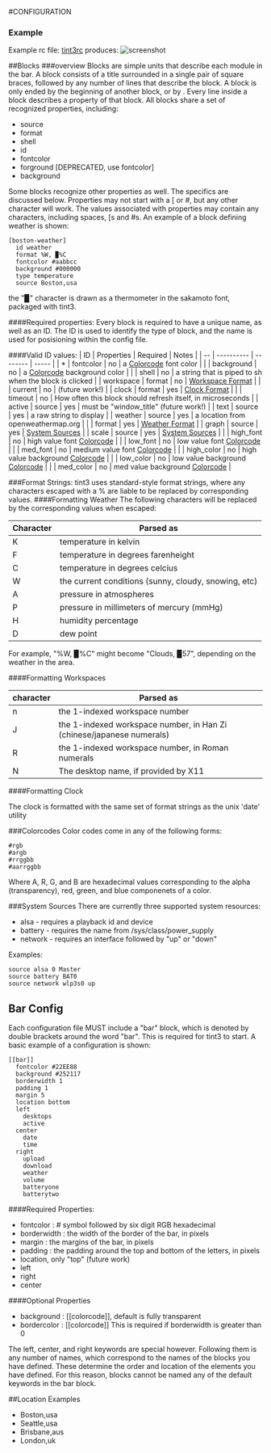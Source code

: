 #CONFIGURATION
### Example
Example rc file:
[tint3rc](https://github.com/tmathmeyer/tint3/blob/master/tint3rc)
produces:
![screenshot](https://github.com/tmathmeyer/tint3/blob/master/screenshot.png)


##Blocks
###overview
Blocks are simple units that describe each module in the bar. A block consists
of a title surrounded in a single pair of square braces, followed by any number
of lines that describe the block. A block is only ended by the beginning of
another block, or by <EOF>. Every line inside a block describes a property of
that block. All blocks share a set of recognized properties, including:

- source
- format
- shell
- id
- fontcolor
- forground [DEPRECATED, use fontcolor]
- background

Some blocks recognize other properties as well. The specifics are discussed
below. Properties may not start with a [ or #, but any other character will
work. The values associated with properties may contain any characters,
including spaces, [s and #s. An example of a block defining weather is shown:
````
[boston-weather]
  id weather
  format %W, ▉%C 
  fontcolor #aabbcc
  background #000000
  type temperature
  source Boston,usa
````
the "▉" character is drawn as a thermometer in the sakamoto font, packaged with
tint3.

####Required properties:
Every block is required to have a unique name, as well as an ID. The ID is used
to identify the type of block, and the name is used for posisioning within the
config file.

####Valid ID values:
| ID | Properties | Required | Notes |
| -- | ---------- | -------- | ----- |
| * | fontcolor | no | a [Colorcode](#Colorcodes) font color |
| | background | no | a [Colorcode](#Colorcodes) background color |
| | shell | no | a string that is piped to sh when the block is clicked |
| workspace | format | no | [Workspace Format](#Formatting-Workspaces) |
| | current | no | (future work!) |
| clock | format | yes | [Clock Format](#Formatting-Clock) |
| | timeout | no | How often this block should refresh itself, in microseconds |
| active | source | yes | must be "window_title" (future work!) |
| text | source | yes | a raw string to display |
| weather | source | yes | a location from openweathermap.org |
| | format | yes | [Weather Format](#Formatting-Weather) |
| graph | source | yes | [System Sources](#System-Sources) |
| scale | source | yes | [System Sources](#System-Sources) |
| | high_font | no | high value font [Colorcode](#Colorcodes) |
| | low_font | no | low value font [Colorcode](#Colorcodes) |
| | med_font | no | medium value font [Colorcode](#Colorcodes) |
| | high_color | no | high value background [Colorcode](#Colorcodes) |
| | low_color | no | low value background [Colorcode](#Colorcodes) |
| | med_color | no | med value background [Colorcode](#Colorcodes) |

###Format Strings:
tint3 uses standard-style format strings, where any characters escaped with a
% are liable to be replaced by corresponding values. 
####Formatting Weather
The following characters will be replaced by the corresponding values when
escaped:

| Character | Parsed as |
| ---------- | ----------- |
| K | temperature in kelvin |
| F | temperature in degrees farenheight |
| C | temperature in degrees celcius |
| W | the current conditions (sunny, cloudy, snowing, etc) |
| A | pressure in atmospheres |
| P | pressure in millimeters of mercury (mmHg) |
| H | humidity percentage |
| D | dew point |

For example, "%W, ▉%C" might become "Clouds, ▉57", depending on the weather
in the area.

####Formatting Workspaces

| character | Parsed as |
| ---------- | ---------- |
| n | the 1-indexed workspace number | 
| J | the 1-indexed workspace number, in Han Zi (chinese/japanese numerals) |
| R | the 1-indexed workspace number, in Roman numerals |
| N | The desktop name, if provided by X11 |

####Formatting Clock

The clock is formatted with the same set of format strings as the unix 
'date' utility

###Colorcodes
Color codes come in any of the following forms:
````
#rgb
#argb
#rrggbb
#aarrggbb
````
Where A, R, G, and B are hexadecimal values corresponding to the 
alpha (transparency), red, green, and blue componenets of a color.

###System Sources
There are currently three supported system resources:
 * alsa - requires a playback id and device
 * battery - requires the name from /sys/class/power_supply
 * network - requires an interface followed by "up" or "down"

Examples:
````
source alsa 0 Master
source battery BAT0
source network wlp3s0 up
````


## Bar Config
Each configuration file MUST include a "bar" block, which is denoted by 
double brackets around the word "bar". This is required for tint3 to start. 
A basic example of a configuration is shown:
````
[[bar]]
  fontcolor #22EE88
  background #252117
  borderwidth 1
  padding 1
  margin 5
  location bottom
  left
    desktops
    active
  center
    date
    time
  right
    upload
    download
    weather
    volume
    batteryone
    batterytwo
````
####Required Properties: 
 * fontcolor : # symbol followed by six digit RGB hexadecimal
 * borderwidth : the width of the border of the bar, in pixels
 * margin : the margins of the bar, in pixels
 * padding : the padding around the top and bottom of the letters, in pixels
 * location, only "top" (future work)
 * left
 * right
 * center

####Optional Properties
* background :  [[colorcode]], default is fully transparent
* bordercolor :  [[colorcode]] This is required if borderwidth is greater than 0

The left, center, and right keywords are special however. Following them is 
any number of names, which correspond to the names of the blocks you have
defined. These determine the order and location of the elements you have
defined. For this reason, blocks cannot be named any of the default keywords
in the bar block. 

##Location Examples
 * Boston,usa
 * Seattle,usa
 * Brisbane,aus
 * London,uk
